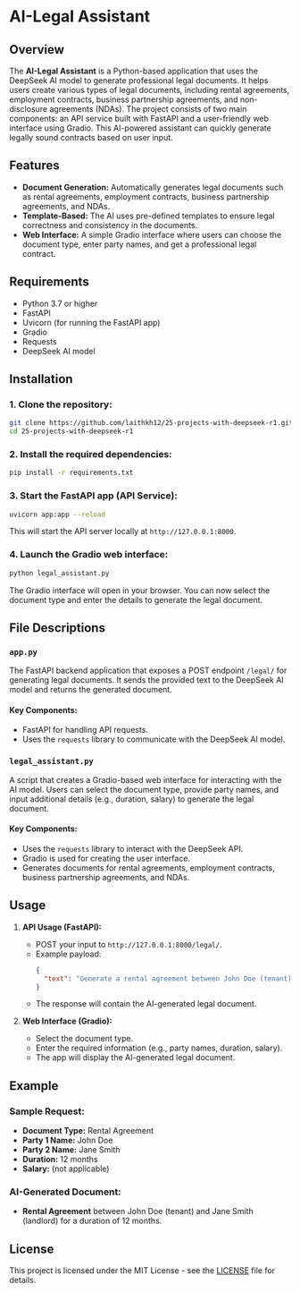 
# AI-Legal Assistant

## Overview
The **AI-Legal Assistant** is a Python-based application that uses the DeepSeek AI model to generate professional legal documents. It helps users create various types of legal documents, including rental agreements, employment contracts, business partnership agreements, and non-disclosure agreements (NDAs). The project consists of two main components: an API service built with FastAPI and a user-friendly web interface using Gradio. This AI-powered assistant can quickly generate legally sound contracts based on user input.

## Features
- **Document Generation:** Automatically generates legal documents such as rental agreements, employment contracts, business partnership agreements, and NDAs.
- **Template-Based:** The AI uses pre-defined templates to ensure legal correctness and consistency in the documents.
- **Web Interface:** A simple Gradio interface where users can choose the document type, enter party names, and get a professional legal contract.

## Requirements
- Python 3.7 or higher
- FastAPI
- Uvicorn (for running the FastAPI app)
- Gradio
- Requests
- DeepSeek AI model

## Installation

### 1. Clone the repository:
```bash
git clone https://github.com/laithkh12/25-projects-with-deepseek-r1.git
cd 25-projects-with-deepseek-r1
```

### 2. Install the required dependencies:
```bash
pip install -r requirements.txt
```

### 3. Start the FastAPI app (API Service):
```bash
uvicorn app:app --reload
```
This will start the API server locally at `http://127.0.0.1:8000`.

### 4. Launch the Gradio web interface:
```bash
python legal_assistant.py
```
The Gradio interface will open in your browser. You can now select the document type and enter the details to generate the legal document.

## File Descriptions

### `app.py`
The FastAPI backend application that exposes a POST endpoint `/legal/` for generating legal documents. It sends the provided text to the DeepSeek AI model and returns the generated document.

#### Key Components:
- FastAPI for handling API requests.
- Uses the `requests` library to communicate with the DeepSeek AI model.

### `legal_assistant.py`
A script that creates a Gradio-based web interface for interacting with the AI model. Users can select the document type, provide party names, and input additional details (e.g., duration, salary) to generate the legal document.

#### Key Components:
- Uses the `requests` library to interact with the DeepSeek API.
- Gradio is used for creating the user interface.
- Generates documents for rental agreements, employment contracts, business partnership agreements, and NDAs.

## Usage

1. **API Usage (FastAPI):**
   - POST your input to `http://127.0.0.1:8000/legal/`.
   - Example payload:
     ```json
     {
       "text": "Generate a rental agreement between John Doe (tenant) and Jane Smith (landlord) for 12 months."
     }
     ```
   - The response will contain the AI-generated legal document.

2. **Web Interface (Gradio):**
   - Select the document type.
   - Enter the required information (e.g., party names, duration, salary).
   - The app will display the AI-generated legal document.

## Example

### Sample Request:
- **Document Type:** Rental Agreement
- **Party 1 Name:** John Doe
- **Party 2 Name:** Jane Smith
- **Duration:** 12 months
- **Salary:** (not applicable)

### AI-Generated Document:
- **Rental Agreement** between John Doe (tenant) and Jane Smith (landlord) for a duration of 12 months.

## License
This project is licensed under the MIT License - see the [LICENSE](LICENSE) file for details.
